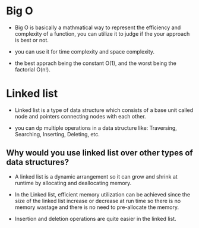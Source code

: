 # Big O

- Big O is basically a mathmatical way to represent the efficiency and complexity of a function, you can utilize it to judge if the your approach is best or not.

- you can use it for time complexity and space complexity.

- the best apprach being the constant O(1), and the worst being the factorial O(n!).

# Linked list

- Linked list is a type of data structure which consists of a base unit called node and pointers connecting nodes with each other.

- you can dp multiple operations in a data structure like: Traversing, Searching, Inserting, Deleting, etc.

## Why would you use linked list over other types of data structures?

- A linked list is a dynamic arrangement so it can grow and shrink at runtime by allocating and deallocating memory.

- In the Linked list, efficient memory utilization can be achieved since the size of the linked list increase or decrease at run time so there is no memory wastage and there is no need to pre-allocate the memory.

- Insertion and deletion operations are quite easier in the linked list.
